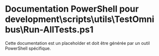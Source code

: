 # Documentation PowerShell pour development\scripts\utils\TestOmnibus\Run-AllTests.ps1

Cette documentation est un placeholder et doit être générée par un outil PowerShell spécifique.
